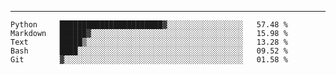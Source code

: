 ---

<!--START_SECTION:waka-->
```text
Python     ███████████████████████▓░░░░░░░░░░░░░░░░░   57.48 % 
Markdown   ██████▓░░░░░░░░░░░░░░░░░░░░░░░░░░░░░░░░░░   15.98 % 
Text       █████▒░░░░░░░░░░░░░░░░░░░░░░░░░░░░░░░░░░░   13.28 % 
Bash       ████░░░░░░░░░░░░░░░░░░░░░░░░░░░░░░░░░░░░░   09.52 % 
Git        ▓░░░░░░░░░░░░░░░░░░░░░░░░░░░░░░░░░░░░░░░░   01.58 % 
```
<!--END_SECTION:waka-->


[linkedin]: https://www.linkedin.com/in/mohamed-elh/

